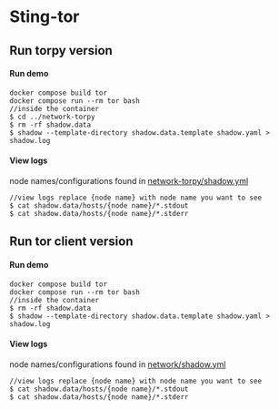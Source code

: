 # Sting-tor

## Run torpy version

#### Run demo

```
docker compose build tor
docker compose run --rm tor bash
//inside the container
$ cd ../network-torpy
$ rm -rf shadow.data
$ shadow --template-directory shadow.data.template shadow.yaml > shadow.log
```

#### View logs 

node names/configurations found in [network-torpy/shadow.yml](network-torpy/shadow.yaml)
```
//view logs replace {node name} with node name you want to see
$ cat shadow.data/hosts/{node name}/*.stdout
$ cat shadow.data/hosts/{node name}/*.stderr
```

## Run tor client version

#### Run demo

```
docker compose build tor
docker compose run --rm tor bash
//inside the container
$ rm -rf shadow.data
$ shadow --template-directory shadow.data.template shadow.yaml > shadow.log
```
#### View logs 

node names/configurations found in [network/shadow.yml](network/shadow.yaml)

```
//view logs replace {node name} with node name you want to see
$ cat shadow.data/hosts/{node name}/*.stdout
$ cat shadow.data/hosts/{node name}/*.stderr
```
